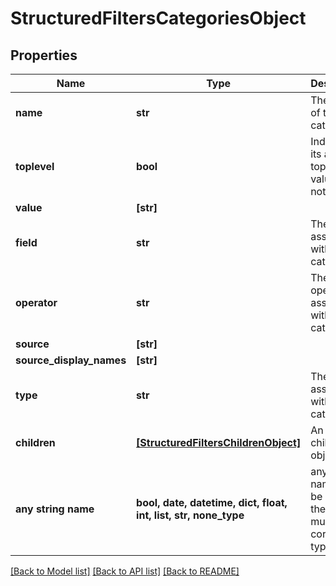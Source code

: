 # StructuredFiltersCategoriesObject


## Properties
Name | Type | Description | Notes
------------ | ------------- | ------------- | -------------
**name** | **str** | The name of the category. | 
**toplevel** | **bool** | Indicates if its a toplevel value or not. | [optional] 
**value** | **[str]** |  | [optional] 
**field** | **str** | The field associated with the category. | [optional] 
**operator** | **str** | The operator associated with the category. | [optional] 
**source** | **[str]** |  | [optional] 
**source_display_names** | **[str]** |  | [optional] 
**type** | **str** | The type associated with the category. | [optional] 
**children** | [**[StructuredFiltersChildrenObject]**](StructuredFiltersChildrenObject.md) | An array of children objects. | [optional] 
**any string name** | **bool, date, datetime, dict, float, int, list, str, none_type** | any string name can be used but the value must be the correct type | [optional]

[[Back to Model list]](../README.md#documentation-for-models) [[Back to API list]](../README.md#documentation-for-api-endpoints) [[Back to README]](../README.md)


